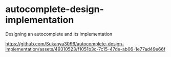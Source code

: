 # autocomplete-design-implementation
Designing an autocomplete and its implementation


https://github.com/Sukanya3096/autocomplete-design-implementation/assets/49310523/f1051b3c-7c15-47de-ab06-1e77ad49e66f

